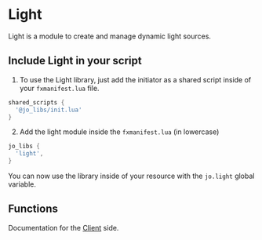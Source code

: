 # Light

Light is a module to create and manage dynamic light sources.

## Include Light in your script

1. To use the Light library, just add the initiator as a shared script inside of your `fxmanifest.lua` file.
```lua
shared_scripts {
  '@jo_libs/init.lua'
}
```
2. Add the light module inside the `fxmanifest.lua` (in lowercase)
```lua
jo_libs {
  'light',
}
```
You can now use the library inside of your resource with the `jo.light` global variable.

## Functions

Documentation for the [Client](./client.md) side.